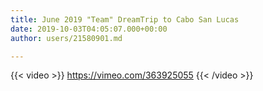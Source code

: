 ```yaml
---
title: June 2019 "Team" DreamTrip to Cabo San Lucas
date: 2019-10-03T04:05:07.000+00:00
author: users/21580901.md

---
```

{{< video >}} https://vimeo.com/363925055 {{< /video >}}
